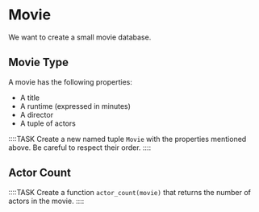 # Movie

We want to create a small movie database.

## Movie Type

A movie has the following properties:

* A title
* A runtime (expressed in minutes)
* A director
* A tuple of actors

::::TASK
Create a new named tuple `Movie` with the properties mentioned above.
Be careful to respect their order.
::::

## Actor Count

::::TASK
Create a function `actor_count(movie)` that returns the number of actors in the movie.
::::

